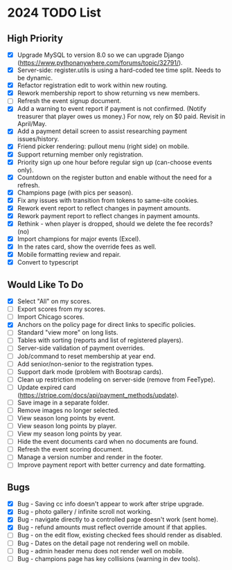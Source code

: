 # 2024 TODO List

## High Priority

- [x] Upgrade MySQL to version 8.0 so we can upgrade Django
      (https://www.pythonanywhere.com/forums/topic/32791/).
- [x] Server-side: register.utils is using a hard-coded tee time split. Needs to be dynamic.
- [x] Refactor registration edit to work within new routing.
- [x] Rework membership report to show returning vs new members.
- [ ] Refresh the event signup document.
- [x] Add a warning to event report if payment is not confirmed. (Notify treasurer that player owes
      us money.) For now, rely on $0 paid. Revisit in April/May.
- [x] Add a payment detail screen to assist researching payment issues/history.
- [x] Friend picker rendering: pullout menu (right side) on mobile.
- [x] Support returning member only registration.
- [x] Priority sign up one hour before regular sign up (can-choose events only).
- [x] Countdown on the register button and enable without the need for a refresh.
- [x] Champions page (with pics per season).
- [x] Fix any issues with transition from tokens to same-site cookies.
- [x] Rework event report to reflect changes in payment amounts.
- [x] Rework payment report to reflect changes in payment amounts.
- [x] Rethink - when player is dropped, should we delete the fee records? (no)
- [x] Import champions for major events (Excel).
- [x] In the rates card, show the override fees as well.
- [x] Mobile formatting review and repair.
- [x] Convert to typescript

## Would Like To Do

- [x] Select "All" on my scores.
- [ ] Export scores from my scores.
- [ ] Import Chicago scores.
- [x] Anchors on the policy page for direct links to specific policies.
- [ ] Standard "view more" on long lists.
- [ ] Tables with sorting (reports and list of registered players).
- [ ] Server-side validation of payment overrides.
- [ ] Job/command to reset membership at year end.
- [ ] Add senior/non-senior to the registration types.
- [ ] Support dark mode (problem with Bootsrap cards).
- [ ] Clean up restriction modeling on server-side (remove from FeeType).
- [ ] Update expired card (https://stripe.com/docs/api/payment_methods/update).
- [ ] Save image in a separate folder.
- [ ] Remove images no longer selected.
- [ ] View season long points by event.
- [ ] View season long points by player.
- [ ] View my season long points by year.
- [ ] Hide the event documents card when no documents are found.
- [ ] Refresh the event scoring document.
- [ ] Manage a version number and render in the footer.
- [ ] Improve payment report with better currency and date formatting.

## Bugs

- [x] Bug - Saving cc info doesn't appear to work after stripe upgrade.
- [x] Bug - photo gallery / infinite scroll not working.
- [x] Bug - navigate directly to a controlled page doesn't work (sent home).
- [x] Bug - refund amounts must reflect override amount if that applies.
- [ ] Bug - on the edit flow, existing checked fees should render as disabled.
- [ ] Bug - Dates on the detail page not rendering well on mobile.
- [ ] Bug - admin header menu does not render well on mobile.
- [ ] Bug - champions page has key collisions (warning in dev tools).
